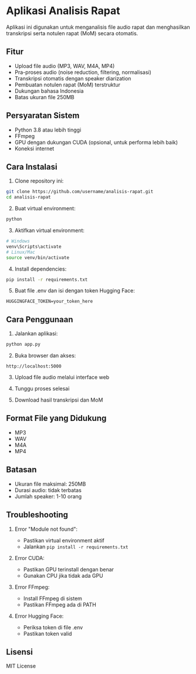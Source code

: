 # Aplikasi Analisis Rapat

Aplikasi ini digunakan untuk menganalisis file audio rapat dan menghasilkan transkripsi serta notulen rapat (MoM) secara otomatis.

## Fitur

- Upload file audio (MP3, WAV, M4A, MP4)
- Pra-proses audio (noise reduction, filtering, normalisasi)
- Transkripsi otomatis dengan speaker diarization
- Pembuatan notulen rapat (MoM) terstruktur
- Dukungan bahasa Indonesia
- Batas ukuran file 250MB

## Persyaratan Sistem

- Python 3.8 atau lebih tinggi
- FFmpeg
- GPU dengan dukungan CUDA (opsional, untuk performa lebih baik)
- Koneksi internet

## Cara Instalasi

1. Clone repository ini:
```bash
git clone https://github.com/username/analisis-rapat.git
cd analisis-rapat
```

2. Buat virtual environment:
```bash
python 
```

3. Aktifkan virtual environment:
```bash
# Windows
venv\Scripts\activate
# Linux/Mac
source venv/bin/activate
```

4. Install dependencies:
```bash
pip install -r requirements.txt
```

5. Buat file .env dan isi dengan token Hugging Face:
```
HUGGINGFACE_TOKEN=your_token_here
```

## Cara Penggunaan

1. Jalankan aplikasi:
```bash
python app.py
```

2. Buka browser dan akses:
```
http://localhost:5000
```

3. Upload file audio melalui interface web

4. Tunggu proses selesai

5. Download hasil transkripsi dan MoM

## Format File yang Didukung

- MP3
- WAV
- M4A
- MP4

## Batasan

- Ukuran file maksimal: 250MB
- Durasi audio: tidak terbatas
- Jumlah speaker: 1-10 orang

## Troubleshooting

1. Error "Module not found":
   - Pastikan virtual environment aktif
   - Jalankan `pip install -r requirements.txt`

2. Error CUDA:
   - Pastikan GPU terinstall dengan benar
   - Gunakan CPU jika tidak ada GPU

3. Error FFmpeg:
   - Install FFmpeg di sistem
   - Pastikan FFmpeg ada di PATH

4. Error Hugging Face:
   - Periksa token di file .env
   - Pastikan token valid

## Lisensi

MIT License 